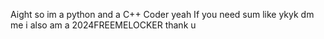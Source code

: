 Aight so im a python and a C++ Coder yeah
If you need sum like ykyk dm me
i also am a 2024FREEMELOCKER
thank u
